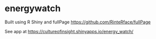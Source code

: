 # energywatch
 
Built using R Shiny and fullPage https://github.com/RinteRface/fullPage

See app at https://cultureofinsight.shinyapps.io/energy_watch/


